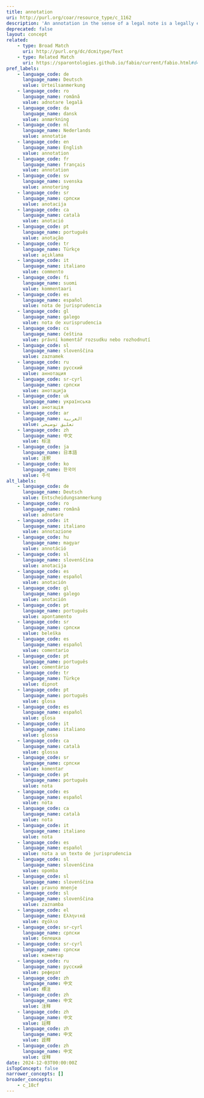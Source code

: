 ```yaml
---
title: annotation
uri: http://purl.org/coar/resource_type/c_1162
description: 'An annotation in the sense of a legal note is a legally explanatory comment on a decision handed down by a court or arbitral tribunal. [Source: DRIVER info:eu-repo definition]'
deprecated: false
layout: concept
related:
    - type: Broad Match
      uri: http://purl.org/dc/dcmitype/Text
    - type: Related Match
      uri: https://sparontologies.github.io/fabio/current/fabio.html#d4e3790
pref_labels:
    - language_code: de
      language_name: Deutsch
      value: Urteilsanmerkung
    - language_code: ro
      language_name: română
      value: adnotare legală
    - language_code: da
      language_name: dansk
      value: anmærkning
    - language_code: nl
      language_name: Nederlands
      value: annotatie
    - language_code: en
      language_name: English
      value: annotation
    - language_code: fr
      language_name: français
      value: annotation
    - language_code: sv
      language_name: svenska
      value: annotering
    - language_code: sr
      language_name: српски
      value: anotacija
    - language_code: ca
      language_name: català
      value: anotació
    - language_code: pt
      language_name: português
      value: anotação
    - language_code: tr
      language_name: Türkçe
      value: açıklama
    - language_code: it
      language_name: italiano
      value: commento
    - language_code: fi
      language_name: suomi
      value: kommentaari
    - language_code: es
      language_name: español
      value: nota de jurisprudencia
    - language_code: gl
      language_name: galego
      value: nota de xurisprudencia
    - language_code: cs
      language_name: čeština
      value: právní komentář rozsudku nebo rozhodnutí
    - language_code: sl
      language_name: slovenščina
      value: zaznamek
    - language_code: ru
      language_name: русский
      value: аннотация
    - language_code: sr-cyrl
      language_name: српски
      value: анотација
    - language_code: uk
      language_name: українська
      value: анотація
    - language_code: ar
      language_name: العربية
      value: تعليق توضيحي
    - language_code: zh
      language_name: 中文
      value: 标注
    - language_code: ja
      language_name: 日本語
      value: 注釈
    - language_code: ko
      language_name: 한국어
      value: 주석
alt_labels:
    - language_code: de
      language_name: Deutsch
      value: Entscheidungsanmerkung
    - language_code: ro
      language_name: română
      value: adnotare
    - language_code: it
      language_name: italiano
      value: annotazione
    - language_code: hu
      language_name: magyar
      value: annotáció
    - language_code: sl
      language_name: slovenščina
      value: anotacija
    - language_code: es
      language_name: español
      value: anotación
    - language_code: gl
      language_name: galego
      value: anotación
    - language_code: pt
      language_name: português
      value: apontamento
    - language_code: sr
      language_name: српски
      value: beleška
    - language_code: es
      language_name: español
      value: comentario
    - language_code: pt
      language_name: português
      value: comentário
    - language_code: tr
      language_name: Türkçe
      value: dipnot
    - language_code: pt
      language_name: português
      value: glosa
    - language_code: es
      language_name: español
      value: glosa
    - language_code: it
      language_name: italiano
      value: glossa
    - language_code: ca
      language_name: català
      value: glossa
    - language_code: sr
      language_name: српски
      value: komentar
    - language_code: pt
      language_name: português
      value: nota
    - language_code: es
      language_name: español
      value: nota
    - language_code: ca
      language_name: català
      value: nota
    - language_code: it
      language_name: italiano
      value: nota
    - language_code: es
      language_name: español
      value: nota a un texto de jurisprudencia
    - language_code: sl
      language_name: slovenščina
      value: opomba
    - language_code: sl
      language_name: slovenščina
      value: pravno mnenje
    - language_code: sl
      language_name: slovenščina
      value: zaznamba
    - language_code: el
      language_name: Ελληνικά
      value: σχόλιο
    - language_code: sr-cyrl
      language_name: српски
      value: белешка
    - language_code: sr-cyrl
      language_name: српски
      value: коментар
    - language_code: ru
      language_name: русский
      value: реферат
    - language_code: zh
      language_name: 中文
      value: 標注
    - language_code: zh
      language_name: 中文
      value: 注释
    - language_code: zh
      language_name: 中文
      value: 註釋
    - language_code: zh
      language_name: 中文
      value: 詮釋
    - language_code: zh
      language_name: 中文
      value: 诠释
date: 2024-12-03T00:00:00Z
isTopConcept: false
narrower_concepts: []
broader_concepts:
    - c_18cf
---
```


